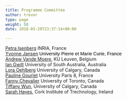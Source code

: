```yaml
---
title: Programme Committee
author: trevor
type: page
weight: 50
date: 2018-03-29T23:37:14+00:00

---
```

<span id="docs-internal-guid-5ab47089-9ac8-6e96-931f-e425e0e46be7"><a href="https://petra.isenberg.cc/wiki/pmwiki.php">Petra Isenberg</a> INRIA, France </span>  
[Yvonne Jansen][1] <span style="font-size:11pt;font-family:Arial;color:#000000;background-color:transparent;font-weight:400;font-style:normal;font-variant:normal;text-decoration:none;vertical-align:baseline"></span><span id="docs-internal-guid-5ab47089-9acb-f19a-41c9-f34d26ec8704" style="font-size:11pt;font-family:Arial;color:#000000;background-color:transparent;font-weight:400;font-style:normal;font-variant:normal;text-decoration:none;vertical-align:baseline">University Pierre et Marie Curie, France </span>  
[Andrew Vande Moere][2], KU Leuven, Belgium  
[Ian Gwilt][3] University of South Australia, Australia  
[Lora Oehlberg][4] University of Calgary, Canada  
[Pauline Gourlet][5] University Paris 8, France  
[Fanny Chevalier][6] University of Toronto, Canada  
[Tiffany Wun][7], University of Calgary, Canada  
[Sarah Hayes][8], Cork Institute of Trechnology, Ireland 

&nbsp; 

&nbsp; 

&nbsp;

 [1]: http://yvonnejansen.me/
 [2]: http://infoscape.org/
 [3]: http://people.unisa.edu.au/ian.gwilt
 [4]: https://www.ucalgary.ca/research/scholars/oehlberg-lora
 [5]: https://www.paulinegourlet.com/
 [6]: http://fannychevalier.net/
 [7]: http://innovis.cpsc.ucalgary.ca/People/TiffanyWun
 [8]: http://dataphysforstem.com/